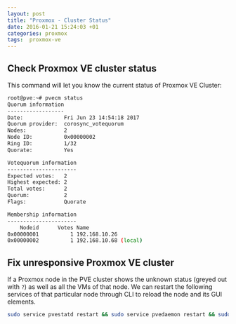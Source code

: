 ```yaml
---
layout: post
title: "Proxmox - Cluster Status"
date: 2016-01-21 15:24:03 +01
categories: proxmox
tags:  proxmox-ve
---
```


## Check Proxmox VE cluster status

This command will let you know the current status of Proxmox VE Cluster:

```bash
root@pve:~# pvecm status
Quorum information
------------------
Date:             Fri Jun 23 14:54:18 2017
Quorum provider:  corosync_votequorum
Nodes:            2
Node ID:          0x00000002
Ring ID:          1/32
Quorate:          Yes

Votequorum information
----------------------
Expected votes:   2
Highest expected: 2
Total votes:      2
Quorum:           2  
Flags:            Quorate 

Membership information
----------------------
    Nodeid      Votes Name
0x00000001          1 192.168.10.26
0x00000002          1 192.168.10.68 (local)
```

## Fix unresponsive Proxmox VE cluster

If a Proxmox node in the PVE cluster shows the unknown status (greyed out with `?`) as well as all the VMs of that node. We can restart the following services of that particular node through CLI to reload the node and its GUI elements.

```bash
sudo service pvestatd restart && sudo service pvedaemon restart && sudo service pveproxy restart
```
